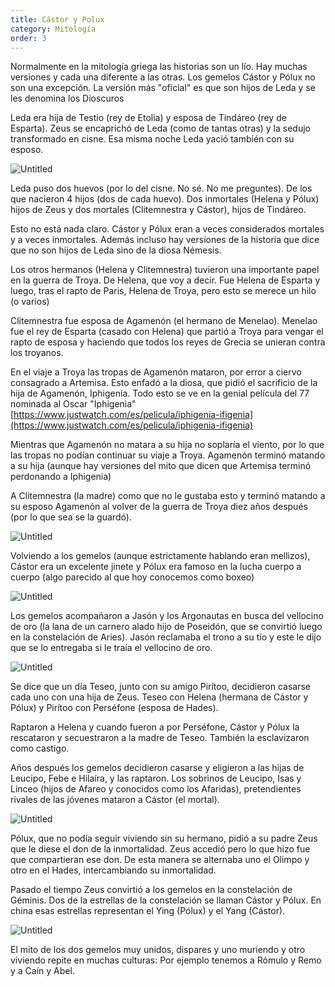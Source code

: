 ```yaml
---
title: Cástor y Polux
category: Mitología
order: 3
---
```


Normalmente en la mitología griega las historias son un lío. Hay muchas versiones y cada una diferente a las otras. Los gemelos Cástor y Pólux no son una excepción. La versión más "oficial" es que son hijos de Leda y se les denomina los Dioscuros

Leda era hija de Testio (rey de Etolia) y esposa de Tindáreo (rey de Esparta). Zeus se encaprichó de Leda (como de tantas otras) y la sedujo transformado en cisne. Esa misma noche Leda yació también con su esposo.

![Untitled]({{site.baseurl}}/images/Castor%20y%20Polux%20c1e417d2caa54df084976ef679c3658b/Dioscuros_-_Buscar_con_Google.png)

Leda puso dos huevos (por lo del cisne. No sé. No me preguntes). De los que nacieron 4 hijos (dos de cada huevo). Dos inmortales (Helena y Pólux) hijos de Zeus y dos mortales (Clitemnestra y Cástor), hijos de Tindáreo.

Esto no está nada claro. Cástor y Pólux eran a veces considerados mortales y a veces inmortales. Además incluso hay versiones de la historia que dice que no son hijos de Leda sino de la diosa Némesis.

Los otros hermanos (Helena y Clitemnestra) tuvieron una importante papel en la guerra de Troya. De Helena, que voy a decir. Fue Helena de Esparta y luego, tras el rapto de Paris, Helena de Troya, pero esto se merece un hilo (o varios)

Clitemnestra fue esposa de Agamenón (el hermano de Menelao). Menelao fue el rey de Esparta (casado con Helena) que partió a Troya para vengar el rapto de esposa y haciendo que todos los reyes de Grecia se unieran contra los troyanos.

En el viaje a Troya las tropas de Agamenón mataron, por error a ciervo consagrado a Artemisa. Esto enfadó a la diosa, que pidió el sacrificio de la hija de Agamenón, Iphigenia. Todo esto se ve en la genial película del 77 nominada al Oscar "Iphigenia" [https://www.justwatch.com/es/pelicula/iphigenia-ifigenia](https://www.justwatch.com/es/pelicula/iphigenia-ifigenia)

Mientras que Agamenón no matara a su hija no soplaría el viento, por lo que las tropas no podían continuar su viaje a Troya. Agamenón terminó matando a su hija (aunque hay versiones del mito que dicen que Artemisa terminó perdonando a Iphigenia)

A Clitemnestra (la madre) como que no le gustaba esto y terminó matando a su esposo Agamenón al volver de la guerra de Troya diez años después (por lo que sea se la guardó).

![Untitled]({{site.baseurl}}/images/Castor%20y%20Po%lux%20c1e417d2caa54df084976ef679c3658b/Gerin_Clytemnestre_hesitant_avant_de_frapper_Agamemnon_endormi_Louvre_5185_-_Clitemnestra_-_Wikipedia__la_enciclopedia_libre.png)

Volviendo a los gemelos (aunque estrictamente hablando eran mellizos), Cástor era un excelente jinete y Pólux era famoso en la lucha cuerpo a cuerpo (algo parecido al que hoy conocemos como boxeo)

![Untitled]({{site.baseurl}}/images/Castor%20y%20Polux%20c1e417d2caa54df084976ef679c3658b/Dioscuros_-_Buscar_con_Google%201.png)

Los gemelos acompañaron a Jasón y los Argonautas en busca del vellocino de oro (la lana de un carnero alado hijo de Poseidón, que se convirtió  luego en la constelación de Aries). Jasón reclamaba el trono a su tío y este le dijo que se lo entregaba si le traía el vellocino de oro.

![Untitled]({{site.baseurl}}/images/Castor%20y%20Polux%20c1e417d2caa54df084976ef679c3658b/Lorenzo_Costa_001_-_Argonautas_-_Wikipedia__la_enciclopedia_libre.png)

Se dice que un día Teseo, junto con su amigo Pirítoo, decidieron casarse cada uno con una hija de Zeus. Teseo con Helena (hermana de Cástor y Pólux) y Pirítoo con Perséfone (esposa de Hades).

Raptaron a Helena y cuando fueron a por Perséfone, Cástor y Pólux la rescataron y secuestraron a la madre de Teseo. También la esclavizaron como castigo.

Años después los gemelos decidieron casarse y eligieron a las hijas de Leucipo, Febe e Hilaíra, y las raptaron. Los sobrinos de Leucipo, Isas y Linceo (hijos de Afareo y conocidos como los Afaridas), pretendientes rivales de las jóvenes mataron a Cástor (el mortal).

![Untitled]({{site.baseurl}}/images/Castor%20y%20Polux%20c1e417d2caa54df084976ef679c3658b/Peter_Paul_Rubens_-_The_Rape_of_the_Daughters_of_Leucippus_-_Febe__hija_de_Leucipo__-_Wikipedia__la_enciclopedia_libre.png)

Pólux, que no podía seguir viviendo sin su hermano, pidió a su padre Zeus que le diese el don de la inmortalidad. Zeus accedió pero lo que hizo fue que compartieran ese don. De esta manera se alternaba uno el Olimpo y otro en el Hades, intercambiando su inmortalidad.

Pasado el tiempo Zeus convirtió a los gemelos en la constelación de Géminis. Dos de la estrellas de la constelación se llaman Cástor y Pólux. En china esas estrellas representan el Ying (Pólux) y el Yang (Cástor).

![Untitled]({{site.baseurl}}/images/Castor%20y%20Polux%20c1e417d2caa54df084976ef679c3658b/Gemini_constellation_map_-_Gemini__constelacion__-_Wikipedia__la_enciclopedia_libre.png)

El mito de los dos gemelos muy unidos, dispares y uno muriendo y otro viviendo repite en muchas culturas: Por ejemplo tenemos a Rómulo y Remo y a Caín y Abel.

